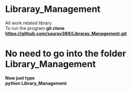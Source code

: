 # Libraray_Management
All work related library<br/>
To run the program
<b>git clone https://github.com/saurav389/Libraray_Management.git<b/><br/>
# No need to go into the folder Library_Management
Now just type <br/>
python Library_Management
